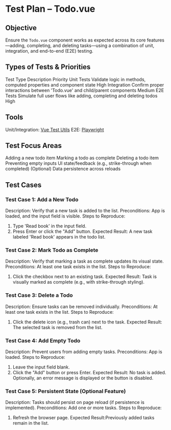 # Test Plan – Todo.vue

##  Objective
Ensure the `Todo.vue` component works as expected across its core features—adding, completing, and deleting tasks—using a combination of unit, integration, and end-to-end (E2E) testing.



## Types of Tests & Priorities


Test Type	Description	Priority
Unit Tests	Validate logic in methods, computed properties and component state	High
Integration	Confirm proper interactions between 'Todo.vue' and child/parent components	Medium
E2E Tests	Simulate full user flows like adding, completing and deleting todos	High




##  Tools
Unit/Integration: [Vue Test Utils](https://test-utils.vuejs.org/)
E2E: [Playwright](https://playwright.dev/)



##  Test Focus Areas
Adding a new todo item
Marking a todo as complete
Deleting a todo item
Preventing empty inputs
UI state/feedback (e.g., strike-through when completed)
(Optional) Data persistence across reloads



##  Test Cases

### Test Case 1: Add a New Todo
Description: Verify that a new task is added to the list.
Preconditions: App is loaded, and the input field is visible.
Steps to Reproduce:
  1. Type 'Read book' in the input field.
  2. Press Enter or click the "Add" button.
Expected Result: A new task labeled 'Read book' appears in the todo list.



### Test Case 2: Mark Todo as Complete
Description: Verify that marking a task as complete updates its visual state.
Preconditions: At least one task exists in the list.
Steps to Reproduce:
  1. Click the checkbox next to an existing task.
Expected Result: Task is visually marked as complete (e.g., with strike-through styling).



### Test Case 3: Delete a Todo
Description: Ensure tasks can be removed individually.
Preconditions: At least one task exists in the list.
Steps to Reproduce:
  1. Click the delete icon (e.g., trash can) next to the task.
Expected Result: The selected task is removed from the list.



### Test Case 4: Add Empty Todo
Description: Prevent users from adding empty tasks.
Preconditions: App is loaded.
Steps to Reproduce:
  1. Leave the input field blank.
  2. Click the "Add" button or press Enter.
Expected Result: No task is added. Optionally, an error message is displayed or the button is disabled.



### Test Case 5: Persistent State (Optional Feature)
Description: Tasks should persist on page reload (if persistence is implemented).
Preconditions: Add one or more tasks.
Steps to Reproduce:
1. Refresh the browser page.
Expected Result:Previously added tasks remain in the list.



